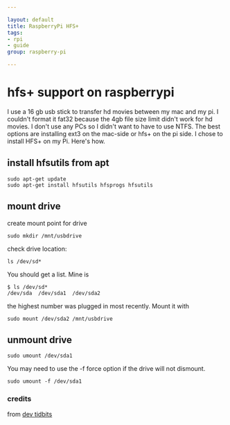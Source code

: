 ```yaml
---

layout: default
title: RaspberryPi HFS+
tags: 
- rpi
- guide
group: raspberry-pi

---
```




#	hfs+ support on raspberrypi

I use a 16 gb usb stick to transfer hd movies between my mac and my pi. I couldn't format it fat32 because the 4gb file size limit didn't work for hd movies. I don't use any PCs so I didn't want to have to use NTFS. The best options are installing ext3 on the mac-side or hfs+ on the pi side. I chose to install HFS+ on my Pi. Here's how.

## install hfsutils from apt

	sudo apt-get update
	sudo apt-get install hfsutils hfsprogs hfsutils

## mount drive

create mount point for drive

	sudo mkdir /mnt/usbdrive

check drive location:

	ls /dev/sd*

You should get a list. Mine is
	
	$ ls /dev/sd*
	/dev/sda  /dev/sda1  /dev/sda2

the highest number was plugged in most recently. Mount it with 

	sudo mount /dev/sda2 /mnt/usbdrive

## unmount drive

	sudo umount /dev/sda1

You may need to use the -f force option if the drive will not dismount.

	sudo umount -f /dev/sda1

### credits

from [dev tidbits](http://devtidbits.com/2013/03/21/using-usb-external-hard-disk-flash-drives-with-to-your-raspberry-pi/)